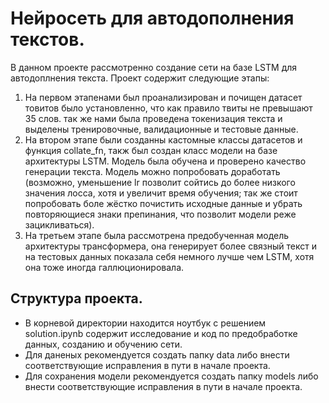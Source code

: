 # Нейросеть для автодополнения текстов.

В данном проекте рассмотренно создание сети на базе LSTM для автодоплнения текста. Проект содержит следующие этапы:

1. На первом этапенами был проанализирован и почищен датасет товитов было установленно, что как правило твиты не превышают 35 слов. так же нами была проведена токенизация текста и выделены тренировочные, валидационные и тестовые данные.
2. На втором этапе были созданны кастомные классы датасетов и функция collate_fn, такж был создан класс модели на базе архитектуры LSTM. Модель была обучена и проверено качество генерации текста. Модель можно попробовать доработать (возможно, уменьшение lr позволит сойтись до более низкого значения лосса, хотя и увеличит время обучения; так же стоит попробовать боле жёстко почистить исходные данные и убрать повторяющиеся знаки препинания, что позволит модели реже зацикливаться).
3. На третьем этапе была рассмотрена предобученная модель архитектуры трансформера, она генерирует более связный текст и на тестовых данных показала себя немного лучше чем LSTM, хотя она тоже иногда галлюционировала. 

## Структура проекта.
- В корневой директории находится ноутбук с решением solution.ipynb содержит исследование и код по предобработке данных, созданию и обучению сети.
- Для даненых рекомендуется создать папку data либо внести соответствующие исправления в пути в начале проекта.
- Для сохранения модели рекомендуется создать папку models либо внести соответствующие исправления в пути в начале проекта.
